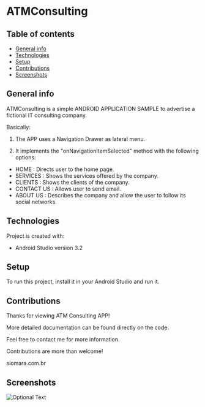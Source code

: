 # ATMConsulting

## Table of contents
* [General info](#general-info)
* [Technologies](#technologies)
* [Setup](#setup)
* [Contributions](#contributions)
* [Screenshots](#screenshots)

## General info
ATMConsulting is a simple ANDROID APPLICATION SAMPLE to advertise a fictional IT consulting company.

Basically:

1) The APP uses a Navigation Drawer as lateral menu.

2) It implements the "onNavigationItemSelected" method with the following options:

* HOME          : Directs user to the home page.
* SERVICES      : Shows the services offered by the company.
* CLIENTS       : Shows the clients of the company.
* CONTACT US    : Allows user to send email.
* ABOUT US      : Describes the company and allow the user to follow its social networks.

## Technologies
Project is created with:
* Android Studio version 3.2


## Setup
To run this project, install it in your Android Studio and run it.

## Contributions
Thanks for viewing ATM Consulting APP!

More detailed documentation can be found directly on the code.

Feel free to contact me for more information.

Contributions are more than welcome!

siomara.com.br

## Screenshots
![Optional Text](../master/app/src/main/res/readme-images/atmconsulting_workspace.png)